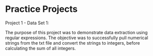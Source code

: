 # Practice Projects 

Project 1 - Data Set 1: 

The purpose of this project was to demonstrate data extraction using regular expressions. The objective was to successfully pull numerical strings from the txt file and convert the strings to integers, before calculating the sum of all integers. 
